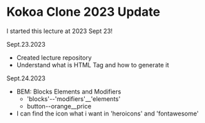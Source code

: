 # Kokoa Clone 2023 Update

<!--CSS got so much better!-->

I started this lecture at 2023 Sept 23!<br>

Sept.23.2023  
- Created lecture repository
- Understand what is HTML Tag and how to generate it 

Sept.24.2023
- BEM: Blocks Elements and Modifiers
  - 'blocks'--'modifiers'__'elements'
  - button--orange__price
- I can find the icon what i want in 'heroicons' and 'fontawesome'